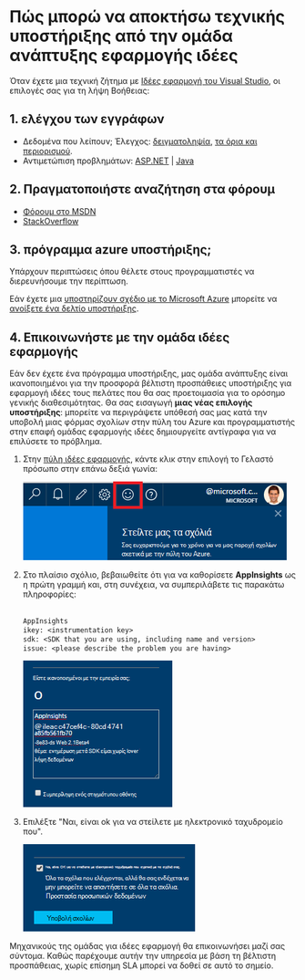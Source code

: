 <properties 
    pageTitle="Πώς μπορώ να αποκτήσω τεχνικής υποστήριξης από την ομάδα ανάπτυξης εφαρμογής ιδέες | Microsoft Azure" 
    description="Όταν έχετε μια υπόθεση που απαιτεί ειδική υποστήριξης από την ομάδα ανάπτυξης εφαρμογής ιδέες, αυτό είναι πώς μπορείτε να υποβάλετε τις λεπτομέρειες για να λάβετε υποστήριξη." 
    services="application-insights" 
    documentationCenter=""
    authors="alexbulankou" 
    manager="douge"/>
 
<tags 
    ms.service="application-insights" 
    ms.workload="tbd" 
    ms.tgt_pltfrm="ibiza" 
    ms.devlang="na" 
    ms.topic="article" 
    ms.date="06/01/2016" 
    ms.author="albulank"/>
    
# <a name="how-to-get-technical-support-from-application-insights-development-team"></a>Πώς μπορώ να αποκτήσω τεχνικής υποστήριξης από την ομάδα ανάπτυξης εφαρμογής ιδέες
    
Όταν έχετε μια τεχνική ζήτημα με [Ιδέες εφαρμογή του Visual Studio](app-insights-overview.md), οι επιλογές σας για τη λήψη Βοήθειας:

## <a name="1-check-the-documents"></a>1. ελέγχου των εγγράφων

* Δεδομένα που λείπουν; Έλεγχος: [δειγματοληψία](app-insights-sampling.md), [τα όρια και περιορισμού](app-insights-pricing.md).
* Αντιμετώπιση προβλημάτων: [ASP.NET](app-insights-troubleshoot-faq.md) | [Java](app-insights-java-troubleshoot.md)

## <a name="2-search-the-forums"></a>2. Πραγματοποιήστε αναζήτηση στα φόρουμ

* [Φόρουμ στο MSDN](https://social.msdn.microsoft.com/Forums/vstudio/home?forum=ApplicationInsights)
* [StackOverflow](http://stackoverflow.com/questions/tagged/ms-application-insights)

## <a name="3-azure-support-plan"></a>3. πρόγραμμα azure υποστήριξης;

Υπάρχουν περιπτώσεις όπου θέλετε στους προγραμματιστές να διερευνήσουμε την περίπτωση. 

Εάν έχετε μια [υποστηρίζουν σχέδιο με το Microsoft Azure](https://azure.microsoft.com/support/plans/) μπορείτε να [ανοίξετε ένα δελτίο υποστήριξης](https://portal.azure.com/?#blade/Microsoft_Azure_Support/HelpAndSupportBlade).

## <a name="4-contact-the-application-insights-team"></a>4. Επικοινωνήστε με την ομάδα ιδέες εφαρμογής

Εάν δεν έχετε ένα πρόγραμμα υποστήριξης, μας ομάδα ανάπτυξης είναι ικανοποιημένοι για την προσφορά βέλτιστη προσπάθειες υποστήριξης για εφαρμογή ιδέες τους πελάτες που θα σας προετοιμασία για το ορόσημο γενικής διαθεσιμότητας. Θα σας εισαγωγή **μιας νέας επιλογής υποστήριξης**: μπορείτε να περιγράψετε υπόθεσή σας μας κατά την υποβολή μιας φόρμας σχολίων στην πύλη του Azure και προγραμματιστής στην επαφή ομάδας εφαρμογής ιδέες δημιουργείτε αντίγραφα για να επιλύσετε το πρόβλημα.


1. Στην [πύλη ιδέες εφαρμογής](https://portal.azure.com), κάντε κλικ στην επιλογή το Γελαστό πρόσωπο στην επάνω δεξιά γωνία:  

    ![Κουμπί "Σχόλια"](./media/app-insights-get-dev-support/01.png)   

2. Στο πλαίσιο σχόλιο, βεβαιωθείτε ότι για να καθορίσετε **AppInsights** ως η πρώτη γραμμή και, στη συνέχεια, να συμπεριλάβετε τις παρακάτω πληροφορίες:   

    ```

    AppInsights   
    ikey: <instrumentation key>   
    sdk: <SDK that you are using, including name and version>  
    issue: <please describe the problem you are having>

    ```   

    ![Παράθυρο διαλόγου "Σχόλια"](./media/app-insights-get-dev-support/02.png)   

3. Επιλέξτε "Ναι, είναι ok για να στείλετε με ηλεκτρονικό ταχυδρομείο που". 

    ![Υποβάλετε την ενότητα](./media/app-insights-get-dev-support/03.png)  

Μηχανικούς της ομάδας για ιδέες εφαρμογή θα επικοινωνήσει μαζί σας σύντομα. Καθώς παρέχουμε αυτήν την υπηρεσία με βάση τη βέλτιστη προσπάθειας, χωρίς επίσημη SLA μπορεί να δοθεί σε αυτό το σημείο.


